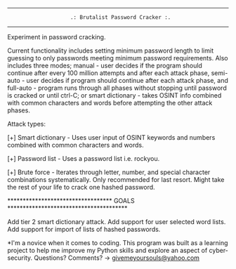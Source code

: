 ********************************************************************************
                        .: Brutalist Password Cracker :.
********************************************************************************

Experiment in password cracking.

Current functionality includes setting minimum password length to limit guessing
to only passwords meeting minimum password requirements. Also includes three
modes; manual - user decides if the program should continue after every 100
million attempts and after each attack phase, semi-auto - user decides if
program should continue after each attack phase, and full-auto - program runs
through all phases without stopping until password is cracked or until ctrl-C;
or smart dictionary - takes OSINT info combined with common characters and words
before attempting the other attack phases.


Attack types:

[+] Smart dictionary - Uses user input of OSINT keywords and numbers combined
    with common characters and words.

[+] Password list - Uses a password list i.e. rockyou.

[+] Brute force - Iterates through letter, number, and special character
    combinations systematically. Only recommended for last resort. Might take
    the rest of your life to crack one hashed password.



********************************** GOALS ***************************************

Add tier 2 smart dictionary attack.
Add support for user selected word lists.
Add support for import of lists of hashed passwords.





*I'm a novice when it comes to coding. This program was built as a learning
project to help me improve my Python skills and explore an aspect of
cyber-security. Questions? Comments? -> givemeyoursouls@yahoo.com
